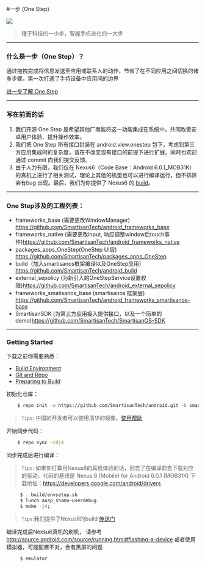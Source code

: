 #一步 (One Step)

![](http://static.smartisanos.cn/common/img/third-medium/one-step-icon_8dab923f53.png)

> 锤子科技的一小步，智能手机进化的一大步

----

### 什么是一步（One Step）？
通过拖拽完成将信息发送至应用或联系人的动作，节省了在不同应用之间切换的诸多步骤，第一次打通了手持设备中应用间的边界

[进一步了解 One Step](http://www.smartisan.com/m1/#/os?section=onestep)

----

### 写在前面的话
1. 我们开源 One Step 是希望其他厂商能将这一功能集成在系统中，共同改善安卓用户体验、提升操作效率。 
2. 我们把 One Step 所有接口封装在 android.view.onestep 包下，考虑到第三方应用集成时的复杂度，请在不改变现有接口的前提下进行扩展。同时也欢迎通过 commit 向我们提交反馈。
3. 由于人力有限，我们仅在 Nexus6（Code Base：Android 6.0.1_MOB31K）的真机上进行了相关测试，理论上其他的机型也可以进行编译运行，但不排除会有bug 出现。最后，我们为你提供了 Nexus6 的 [build](https://github.com/SmartisanTech/SmartisanOS_Build_Release)。

----

### One Step涉及的工程列表：
* frameworks_base (需要更改WindowManager) <https://github.com/SmartisanTech/android_frameworks_base>
* frameworks_native (需要更改input, 响应调整window后touch事件)<https://github.com/SmartisanTech/android_frameworks_native>
* packages_apps_OneStep(OneStep UI层) <https://github.com/SmartisanTech/packages_apps_OneStep>
* build（加入smartisanos框架编译以及OneStep应用） <https://github.com/SmartisanTech/android_build>
* external_sepolicy (为新引入的OneStepService设置权限)<https://github.com/SmartisanTech/android_external_sepolicy>
* frameworks_smatisanos_base (smartisanos 框架层) <https://github.com/SmartisanTech/android_frameworks_smartisanos-base>
* SmartisanSDK (为第三方应用接入提供接口，以及一个简单的demo)<https://github.com/SmartisanTech/SmartisanOS-SDK>

----

### Getting Started
下载之前你需要熟悉：

* [Build Environment](http://source.android.com/source/initializing.html)
* [Git and Repo](http://source.android.com/source/using-repo.html)
* [Preparing to Build](http://source.android.com/source/building.html)

初始化仓库：

```sh
    $ repo init -u https://github.com/SmartisanTech/android.git -b smartisan-m-onestep_bigboom -m manifest.xml
```
> `Tips`: 中国的开发者可以使用清华的镜像，[使用帮助](https://mirrors.tuna.tsinghua.edu.cn/help/AOSP/)

开始同步代码：

```sh
    $ repo sync -cdj4
```

同步完成后进行编译：

> `Tips`: 如果你打算用Nexus6的真机体验的话，别忘了在编译前去下载对应的驱动。代码的基线是 Nexus 6 (Mobile) for Android 6.0.1 (MOB31K) 下载地址：<https://developers.google.com/android/drivers>

```sh
     $ . build/envsetup.sh
     $ lunch aosp_shamu-userdebug
     $ make -j4;
```
> `Tips`:我们提供了Nexus6的build [传送门](https://github.com/SmartisanTech/SmartisanOS_Build_Release)

编译完成后Nexsu6真机的刷机， 请参考 <http://source.android.com/source/running.html#flashing-a-device>
或者使用模拟器，可能配置不对，会有黑屏的问题
```sh
     $ emulator
```
